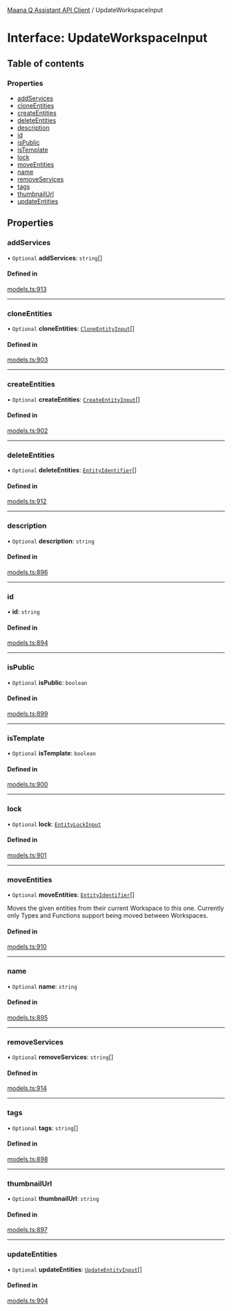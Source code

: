 [Maana Q Assistant API Client](../README.md) / UpdateWorkspaceInput

# Interface: UpdateWorkspaceInput

## Table of contents

### Properties

- [addServices](UpdateWorkspaceInput.md#addservices)
- [cloneEntities](UpdateWorkspaceInput.md#cloneentities)
- [createEntities](UpdateWorkspaceInput.md#createentities)
- [deleteEntities](UpdateWorkspaceInput.md#deleteentities)
- [description](UpdateWorkspaceInput.md#description)
- [id](UpdateWorkspaceInput.md#id)
- [isPublic](UpdateWorkspaceInput.md#ispublic)
- [isTemplate](UpdateWorkspaceInput.md#istemplate)
- [lock](UpdateWorkspaceInput.md#lock)
- [moveEntities](UpdateWorkspaceInput.md#moveentities)
- [name](UpdateWorkspaceInput.md#name)
- [removeServices](UpdateWorkspaceInput.md#removeservices)
- [tags](UpdateWorkspaceInput.md#tags)
- [thumbnailUrl](UpdateWorkspaceInput.md#thumbnailurl)
- [updateEntities](UpdateWorkspaceInput.md#updateentities)

## Properties

### addServices

• `Optional` **addServices**: `string`[]

#### Defined in

[models.ts:913](https://github.com/maana-io/q-assistant-client/blob/develop/src/models.ts#L913)

___

### cloneEntities

• `Optional` **cloneEntities**: [`CloneEntityInput`](CloneEntityInput.md)[]

#### Defined in

[models.ts:903](https://github.com/maana-io/q-assistant-client/blob/develop/src/models.ts#L903)

___

### createEntities

• `Optional` **createEntities**: [`CreateEntityInput`](CreateEntityInput.md)[]

#### Defined in

[models.ts:902](https://github.com/maana-io/q-assistant-client/blob/develop/src/models.ts#L902)

___

### deleteEntities

• `Optional` **deleteEntities**: [`EntityIdentifier`](EntityIdentifier.md)[]

#### Defined in

[models.ts:912](https://github.com/maana-io/q-assistant-client/blob/develop/src/models.ts#L912)

___

### description

• `Optional` **description**: `string`

#### Defined in

[models.ts:896](https://github.com/maana-io/q-assistant-client/blob/develop/src/models.ts#L896)

___

### id

• **id**: `string`

#### Defined in

[models.ts:894](https://github.com/maana-io/q-assistant-client/blob/develop/src/models.ts#L894)

___

### isPublic

• `Optional` **isPublic**: `boolean`

#### Defined in

[models.ts:899](https://github.com/maana-io/q-assistant-client/blob/develop/src/models.ts#L899)

___

### isTemplate

• `Optional` **isTemplate**: `boolean`

#### Defined in

[models.ts:900](https://github.com/maana-io/q-assistant-client/blob/develop/src/models.ts#L900)

___

### lock

• `Optional` **lock**: [`EntityLockInput`](EntityLockInput.md)

#### Defined in

[models.ts:901](https://github.com/maana-io/q-assistant-client/blob/develop/src/models.ts#L901)

___

### moveEntities

• `Optional` **moveEntities**: [`EntityIdentifier`](EntityIdentifier.md)[]

Moves the given entities from their current Workspace to this one.
Currently only Types and Functions support being moved between Workspaces.

#### Defined in

[models.ts:910](https://github.com/maana-io/q-assistant-client/blob/develop/src/models.ts#L910)

___

### name

• `Optional` **name**: `string`

#### Defined in

[models.ts:895](https://github.com/maana-io/q-assistant-client/blob/develop/src/models.ts#L895)

___

### removeServices

• `Optional` **removeServices**: `string`[]

#### Defined in

[models.ts:914](https://github.com/maana-io/q-assistant-client/blob/develop/src/models.ts#L914)

___

### tags

• `Optional` **tags**: `string`[]

#### Defined in

[models.ts:898](https://github.com/maana-io/q-assistant-client/blob/develop/src/models.ts#L898)

___

### thumbnailUrl

• `Optional` **thumbnailUrl**: `string`

#### Defined in

[models.ts:897](https://github.com/maana-io/q-assistant-client/blob/develop/src/models.ts#L897)

___

### updateEntities

• `Optional` **updateEntities**: [`UpdateEntityInput`](UpdateEntityInput.md)[]

#### Defined in

[models.ts:904](https://github.com/maana-io/q-assistant-client/blob/develop/src/models.ts#L904)
